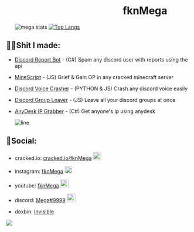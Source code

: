 

#  ឵឵  ឵឵  ឵឵  ឵឵  ឵឵  ឵឵  ឵឵  ឵឵  ឵឵   ឵឵  ឵឵  ឵឵  ឵឵   ឵឵  ឵឵   ឵឵  ឵឵  ឵឵  ឵឵  ឵឵  ឵឵  ឵឵   ឵឵  ឵឵  ឵឵  ឵឵  ឵឵  ឵឵  ឵឵   ឵឵  ឵឵  ឵឵  ឵឵  ឵឵  ឵឵  ឵឵  ឵឵  ឵឵  ឵឵  ឵឵  ឵឵   ឵឵  ឵឵  ឵឵  ឵឵  ឵឵  ឵឵    ឵឵      **fknMega**


  ឵឵   ឵឵  ឵឵  ឵឵  ឵឵  ឵឵  ![mega stats](https://github-readme-stats.vercel.app/api?username=fknMega&show_icons=true&theme=dark) [![Top Langs](https://github-readme-stats.vercel.app/api/top-langs/?username=fknMega&langs_count=8&theme=dark)](https://github.com/anuraghazra/github-readme-stats) 
  



##  🐱‍💻Shit I made: 
- [Discord Report Bot](https://github.com/fknMega/Discord-Report-Bot) - (C#) Spam any discord user with reports using the api

- [MineScript](https://github.com/fknMega/MineScript) - (JS) Grief & Gain OP in any cracked minecraft server

- [Discord Voice Crasher](https://cracked.io/Thread-Supreme-DISCORD-VOICE-CRASHER-CRASH-300-USERS-DISCORD-CLIENT-CRAZY) - (PYTHON & JS) Crash any discord voice easily

- [Discord Group Leaver](https://github.com/fknMega/discord-groups-leaver) - (JS) Leave all your discord groups at once

- [AnyDesk IP Grabber](https://github.com/fknMega/AnyDesk-IP-Grabber) - (C#) Get anyone's ip using anydesk




  ![line](https://cdn.discordapp.com/attachments/895632161057669180/930131378379554876/void_default_bar.PNG)
  
  
## 📶Social:

- cracked.io: [cracked.io/fknMega](https://cracked.io/fknMega) <img src="https://pbs.twimg.com/profile_images/1269713480745209858/Yfj5yvty_400x400.png" width="22"> 

- instagram: [fknMega](https://www.instagram.com/fknmega/) <img src="https://www.clipartmax.com/png/full/176-1766224_instagram-logos-in-vector-format-free-download-instagram-logo-small-size.png" width="19"> 

- youtube: [fknMega](https://www.youtube.com/channel/UC_ivJX9OJmJfr9EjqFxt5pQ) <img src="https://upload.wikimedia.org/wikipedia/commons/0/09/YouTube_full-color_icon_%282017%29.svg" width="22">

- discord: [Mega#9999](https://discord.gg/crasher) <img src="https://seeklogo.com/images/D/discord-color-logo-E5E6DFEF80-seeklogo.com.png" width="23">

- doxbin: [Invisible](https://doxbin.com/user/invisible)

![](https://komarev.com/ghpvc/?username=fknMega&color=brightgreen&style=for-the-badge)
